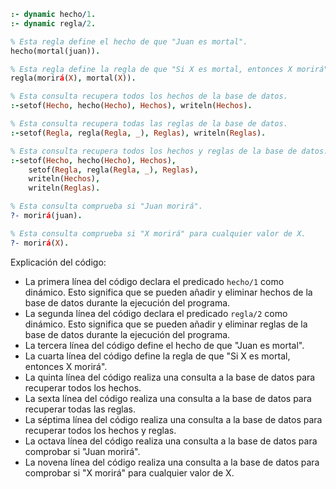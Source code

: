 ```prolog
:- dynamic hecho/1.
:- dynamic regla/2.

% Esta regla define el hecho de que "Juan es mortal".
hecho(mortal(juan)).

% Esta regla define la regla de que "Si X es mortal, entonces X morirá".
regla(morirá(X), mortal(X)).

% Esta consulta recupera todos los hechos de la base de datos.
:-setof(Hecho, hecho(Hecho), Hechos), writeln(Hechos).

% Esta consulta recupera todas las reglas de la base de datos.
:-setof(Regla, regla(Regla, _), Reglas), writeln(Reglas).

% Esta consulta recupera todos los hechos y reglas de la base de datos.
:-setof(Hecho, hecho(Hecho), Hechos),
    setof(Regla, regla(Regla, _), Reglas),
    writeln(Hechos),
    writeln(Reglas).

% Esta consulta comprueba si "Juan morirá".
?- morirá(juan).

% Esta consulta comprueba si "X morirá" para cualquier valor de X.
?- morirá(X).
```

Explicación del código:

* La primera línea del código declara el predicado `hecho/1` como dinámico. Esto significa que se pueden añadir y eliminar hechos de la base de datos durante la ejecución del programa.
* La segunda línea del código declara el predicado `regla/2` como dinámico. Esto significa que se pueden añadir y eliminar reglas de la base de datos durante la ejecución del programa.
* La tercera línea del código define el hecho de que "Juan es mortal".
* La cuarta línea del código define la regla de que "Si X es mortal, entonces X morirá".
* La quinta línea del código realiza una consulta a la base de datos para recuperar todos los hechos.
* La sexta línea del código realiza una consulta a la base de datos para recuperar todas las reglas.
* La séptima línea del código realiza una consulta a la base de datos para recuperar todos los hechos y reglas.
* La octava línea del código realiza una consulta a la base de datos para comprobar si "Juan morirá".
* La novena línea del código realiza una consulta a la base de datos para comprobar si "X morirá" para cualquier valor de X.